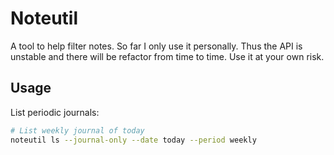 # Noteutil

A tool to help filter notes. So far I only use it personally. Thus the
API is unstable and there will be refactor from time to time. Use it at
your own risk.

## Usage

List periodic journals:

```bash
# List weekly journal of today
noteutil ls --journal-only --date today --period weekly
```
